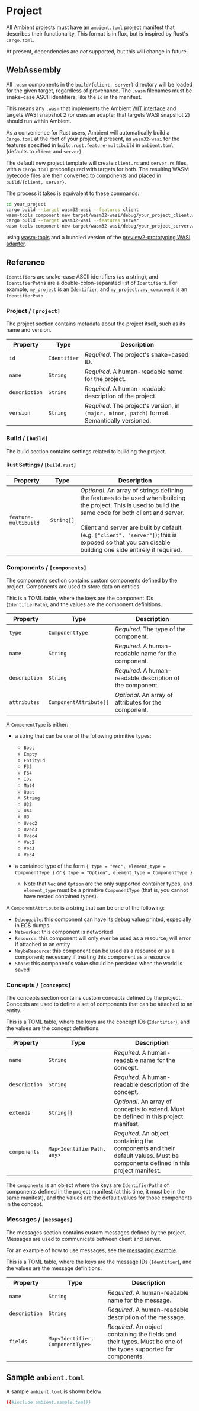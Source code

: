 # Project

All Ambient projects must have an `ambient.toml` project manifest that describes their functionality. This format is in flux, but is inspired by Rust's `Cargo.toml`.

At present, dependencies are _not_ supported, but this will change in future.

## WebAssembly

All `.wasm` components in the `build/{client, server}` directory will be loaded for the given target, regardless of provenance. The `.wasm` filenames must be snake-case ASCII identifiers, like the `id` in the manifest.

This means any `.wasm` that implements the Ambient [WIT interface](https://github.com/AmbientRun/Ambient/tree/main/crates/wasm/wit) and targets WASI snapshot 2 (or uses an adapter that targets WASI snapshot 2) should run within Ambient.

As a convenience for Rust users, Ambient will automatically build a `Cargo.toml` at the root of your project, if present, as `wasm32-wasi` for the features specified in `build.rust.feature-multibuild` in `ambient.toml` (defaults to `client` and `server`).

The default new project template will create `client.rs` and `server.rs` files, with a `Cargo.toml` preconfigured with targets for both. The resulting WASM bytecode files are then converted to components and placed in `build/{client, server}`.

The process it takes is equivalent to these commands:

```sh
cd your_project
cargo build --target wasm32-wasi --features client
wasm-tools component new target/wasm32-wasi/debug/your_project_client.wasm -o build/client/your_project.wasm --adapt wasi_snapshot_preview1.wasm
cargo build --target wasm32-wasi --features server
wasm-tools component new target/wasm32-wasi/debug/your_project_server.wasm -o build/server/your_project.wasm --adapt wasi_snapshot_preview1.wasm
```

using [wasm-tools](https://github.com/bytecodealliance/wasm-tools) and a bundled version of the [preview2-prototyping WASI adapter](https://github.com/bytecodealliance/preview2-prototyping).

## Reference

`Identifier`s are snake-case ASCII identifiers (as a string), and `IdentifierPath`s are a double-colon-separated list of `Identifier`s. For example, `my_project` is an `Identifier`, and `my_project::my_component` is an `IdentifierPath`.

### Project / `[project]`

The project section contains metadata about the project itself, such as its name and version.

| Property      | Type         | Description                                                                                   |
| ------------- | ------------ | --------------------------------------------------------------------------------------------- |
| `id`          | `Identifier` | _Required_. The project's snake-cased ID.                                                     |
| `name`        | `String`     | _Required_. A human-readable name for the project.                                            |
| `description` | `String`     | _Required_. A human-readable description of the project.                                      |
| `version`     | `String`     | _Required_. The project's version, in `(major, minor, patch)` format. Semantically versioned. |

### Build / `[build]`

The build section contains settings related to building the project.

#### Rust Settings / `[build.rust]`

| Property             | Type       | Description                                                                                                                                                                                                                                                                                                                  |
| -------------------- | ---------- | ---------------------------------------------------------------------------------------------------------------------------------------------------------------------------------------------------------------------------------------------------------------------------------------------------------------------------- |
| `feature-multibuild` | `String[]` | _Optional_. An array of strings defining the features to be used when building the project. This is used to build the same code for both client and server.<br /><br />Client and server are built by default (e.g. `["client", "server"]`); this is exposed so that you can disable building one side entirely if required. |

### Components / `[components]`

The components section contains custom components defined by the project. Components are used to store data on entities.

This is a TOML table, where the keys are the component IDs (`IdentifierPath`), and the values are the component definitions.

| Property      | Type                   | Description                                                |
| ------------- | ---------------------- | ---------------------------------------------------------- |
| `type`        | `ComponentType`        | _Required_. The type of the component.                     |
| `name`        | `String`               | _Required_. A human-readable name for the component.       |
| `description` | `String`               | _Required_. A human-readable description of the component. |
| `attributes`  | `ComponentAttribute[]` | _Optional_. An array of attributes for the component.      |

A `ComponentType` is either:

- a string that can be one of the following primitive types:

  - `Bool`
  - `Empty`
  - `EntityId`
  - `F32`
  - `F64`
  - `I32`
  - `Mat4`
  - `Quat`
  - `String`
  - `U32`
  - `U64`
  - `U8`
  - `Uvec2`
  - `Uvec3`
  - `Uvec4`
  - `Vec2`
  - `Vec3`
  - `Vec4`

- a contained type of the form `{ type = "Vec", element_type = ComponentType }` or `{ type = "Option", element_type = ComponentType }`
  - Note that `Vec` and `Option` are the only supported container types, and `element_type` must be a primitive `ComponentType` (that is, you cannot have nested contained types).

A `ComponentAttribute` is a string that can be one of the following:

- `Debuggable`: this component can have its debug value printed, especially in ECS dumps
- `Networked`: this component is networked
- `Resource`: this component will only ever be used as a resource; will error if attached to an entity
- `MaybeResource`: this component can be used as a resource or as a component; necessary if treating this component as a resource
- `Store`: this component's value should be persisted when the world is saved

### Concepts / `[concepts]`

The concepts section contains custom concepts defined by the project. Concepts are used to define a set of components that can be attached to an entity.

This is a TOML table, where the keys are the concept IDs (`Identifier`), and the values are the concept definitions.

| Property      | Type                       | Description                                                                                                                    |
| ------------- | -------------------------- | ------------------------------------------------------------------------------------------------------------------------------ |
| `name`        | `String`                   | _Required_. A human-readable name for the concept.                                                                             |
| `description` | `String`                   | _Required_. A human-readable description of the concept.                                                                       |
| `extends`     | `String[]`                 | _Optional_. An array of concepts to extend. Must be defined in this project manifest.                                          |
| `components`  | `Map<IdentifierPath, any>` | _Required_. An object containing the components and their default values. Must be components defined in this project manifest. |

The `components` is an object where the keys are `IdentifierPath`s of components defined in the project manifest (at this time, it must be in the same manifest), and the values are the default values for those components in the concept.

### Messages / `[messages]`

The messages section contains custom messages defined by the project. Messages are used to communicate between client and server.

For an example of how to use messages, see the [messaging example](https://github.com/AmbientRun/Ambient/tree/main/guest/rust/examples/basics/messaging).

This is a TOML table, where the keys are the message IDs (`Identifier`), and the values are the message definitions.

| Property      | Type                             | Description                                                                                                     |
| ------------- | -------------------------------- | --------------------------------------------------------------------------------------------------------------- |
| `name`        | `String`                         | _Required_. A human-readable name for the message.                                                              |
| `description` | `String`                         | _Required_. A human-readable description of the message.                                                        |
| `fields`      | `Map<Identifier, ComponentType>` | _Required_. An object containing the fields and their types. Must be one of the types supported for components. |

## Sample `ambient.toml`

A sample `ambient.toml` is shown below:

<!-- TODO: autogenerate with generate-docs -->

```toml
{{#include ambient.sample.toml}}
```
